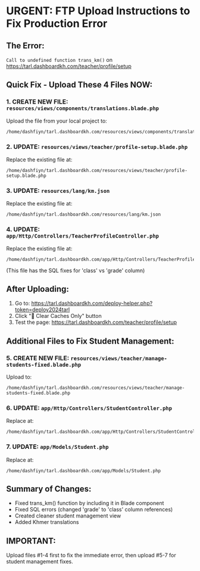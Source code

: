 # URGENT: FTP Upload Instructions to Fix Production Error

## The Error:
`Call to undefined function trans_km()` on https://tarl.dashboardkh.com/teacher/profile/setup

## Quick Fix - Upload These 4 Files NOW:

### 1. CREATE NEW FILE: `resources/views/components/translations.blade.php`
Upload the file from your local project to:
```
/home/dashfiyn/tarl.dashboardkh.com/resources/views/components/translations.blade.php
```

### 2. UPDATE: `resources/views/teacher/profile-setup.blade.php`
Replace the existing file at:
```
/home/dashfiyn/tarl.dashboardkh.com/resources/views/teacher/profile-setup.blade.php
```

### 3. UPDATE: `resources/lang/km.json`
Replace the existing file at:
```
/home/dashfiyn/tarl.dashboardkh.com/resources/lang/km.json
```

### 4. UPDATE: `app/Http/Controllers/TeacherProfileController.php`
Replace the existing file at:
```
/home/dashfiyn/tarl.dashboardkh.com/app/Http/Controllers/TeacherProfileController.php
```
(This file has the SQL fixes for 'class' vs 'grade' column)

## After Uploading:

1. Go to: https://tarl.dashboardkh.com/deploy-helper.php?token=deploy2024tarl
2. Click "🧹 Clear Caches Only" button
3. Test the page: https://tarl.dashboardkh.com/teacher/profile/setup

## Additional Files to Fix Student Management:

### 5. CREATE NEW FILE: `resources/views/teacher/manage-students-fixed.blade.php`
Upload to:
```
/home/dashfiyn/tarl.dashboardkh.com/resources/views/teacher/manage-students-fixed.blade.php
```

### 6. UPDATE: `app/Http/Controllers/StudentController.php`
Replace at:
```
/home/dashfiyn/tarl.dashboardkh.com/app/Http/Controllers/StudentController.php
```

### 7. UPDATE: `app/Models/Student.php`
Replace at:
```
/home/dashfiyn/tarl.dashboardkh.com/app/Models/Student.php
```

## Summary of Changes:
- Fixed trans_km() function by including it in Blade component
- Fixed SQL errors (changed 'grade' to 'class' column references)
- Created cleaner student management view
- Added Khmer translations

## IMPORTANT:
Upload files #1-4 first to fix the immediate error, then upload #5-7 for student management fixes.